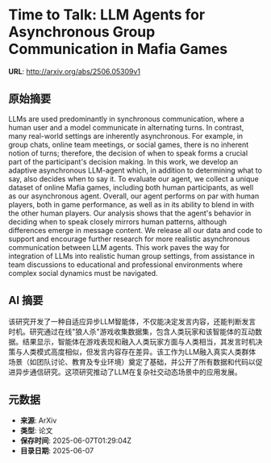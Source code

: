 # Time to Talk: LLM Agents for Asynchronous Group Communication in Mafia Games

**URL**: http://arxiv.org/abs/2506.05309v1

## 原始摘要

LLMs are used predominantly in synchronous communication, where a human user
and a model communicate in alternating turns. In contrast, many real-world
settings are inherently asynchronous. For example, in group chats, online team
meetings, or social games, there is no inherent notion of turns; therefore, the
decision of when to speak forms a crucial part of the participant's decision
making. In this work, we develop an adaptive asynchronous LLM-agent which, in
addition to determining what to say, also decides when to say it. To evaluate
our agent, we collect a unique dataset of online Mafia games, including both
human participants, as well as our asynchronous agent. Overall, our agent
performs on par with human players, both in game performance, as well as in its
ability to blend in with the other human players. Our analysis shows that the
agent's behavior in deciding when to speak closely mirrors human patterns,
although differences emerge in message content. We release all our data and
code to support and encourage further research for more realistic asynchronous
communication between LLM agents. This work paves the way for integration of
LLMs into realistic human group settings, from assistance in team discussions
to educational and professional environments where complex social dynamics must
be navigated.


## AI 摘要

该研究开发了一种自适应异步LLM智能体，不仅能决定发言内容，还能判断发言时机。研究通过在线"狼人杀"游戏收集数据集，包含人类玩家和该智能体的互动数据。结果显示，智能体在游戏表现和融入人类玩家方面与人类相当，其发言时机决策与人类模式高度相似，但发言内容存在差异。该工作为LLM融入真实人类群体场景（如团队讨论、教育及专业环境）奠定了基础，并公开了所有数据和代码以促进异步通信研究。这项研究推动了LLM在复杂社交动态场景中的应用发展。

## 元数据

- **来源**: ArXiv
- **类型**: 论文
- **保存时间**: 2025-06-07T01:29:04Z
- **目录日期**: 2025-06-07
